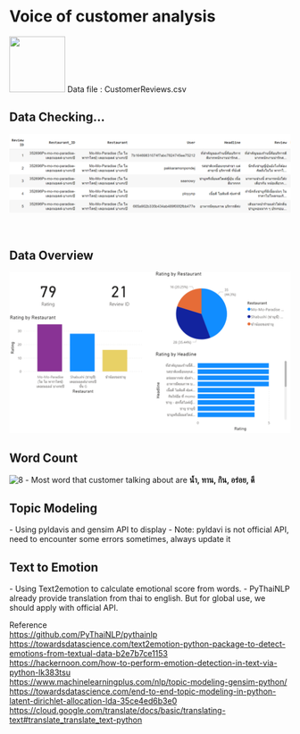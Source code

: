 <h1>Voice of customer analysis</h1>

<p align="left">
<img src="https://cdn.iconscout.com/icon/free/png-512/microsoft-excel-2-569282.png"
     width="100" height="100" >
Data file : CustomerReviews.csv
</p>

<h2>Data Checking...</h2>
<p align="left">
<img src="https://github.com/PaoLastHope/BADS7105/blob/80d88a767b704e97dc27f3a91f350d96a3d3aa71/HOMEWORK%2011/images/1.PNG">
</p>
<br />
<h2>Data Overview</h2>

<p align="left">
<img src="https://github.com/PaoLastHope/BADS7105/blob/a2ddf1449b370707ed6baa9082d5ebce16174d4d/HOMEWORK%2011/images/over.PNG">
</p>

<h2>Word Count</h2>
<img width="369" alt="8" src="https://user-images.githubusercontent.com/5312356/121017953-0f5be780-c7c8-11eb-93b1-86da47fe472d.PNG">
- Most word that customer talking about are <b>น้ำ, ทาน, กิน, อร่อย, ดี</b>

<h2>Topic Modeling</h2>
- Using pyldavis and gensim API to display 
- Note: pyldavi is not official API, need to encounter some errors sometimes, always update it




<h2>Text to Emotion</h2>
- Using Text2emotion to calculate emotional score from words.
- PyThaiNLP already provide translation from thai to english. But for global use, we should apply with official API.


Reference<br/>
https://github.com/PyThaiNLP/pythainlp
https://towardsdatascience.com/text2emotion-python-package-to-detect-emotions-from-textual-data-b2e7b7ce1153<br/>
https://hackernoon.com/how-to-perform-emotion-detection-in-text-via-python-lk383tsu<br/>
https://www.machinelearningplus.com/nlp/topic-modeling-gensim-python/
https://towardsdatascience.com/end-to-end-topic-modeling-in-python-latent-dirichlet-allocation-lda-35ce4ed6b3e0
https://cloud.google.com/translate/docs/basic/translating-text#translate_translate_text-python
